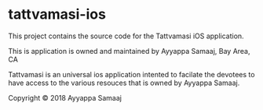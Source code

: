 # tattvamasi-ios

This project contains the source code for the Tattvamasi iOS application. 

This is application is owned and maintained by Ayyappa Samaaj, Bay Area, CA

Tattvamasi is an universal ios application intented to facilate the devotees to have access to the 
various resouces that is owned by Ayyappa Samaaj. 

Copyright © 2018 Ayyappa Samaaj 
